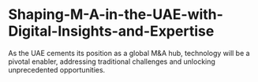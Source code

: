 # Shaping-M-A-in-the-UAE-with-Digital-Insights-and-Expertise
As the UAE cements its position as a global M&amp;A hub, technology will be a pivotal enabler, addressing traditional challenges and unlocking unprecedented opportunities.
